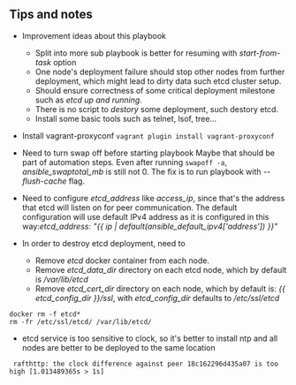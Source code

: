 ## Tips and notes
- Improvement ideas about this playbook
  - Split into more sub playbook is better for resuming with *start-from-task* option
  - One node's deployment failure should stop other nodes from further deployment, which might lead to dirty data such etcd cluster setup.
  - Should ensure correctness of some critical deployment milestone such as *etcd up and running*.
  - There is no script to *destory* some deployment, such destory etcd.
  - Install some basic tools such as telnet, lsof, tree...

- Install vagrant-proxyconf
`vagrant plugin install vagrant-proxyconf`

- Need to turn swap off before starting playbook
Maybe that should be part of automation steps.
Even after running `swapoff -a`, *ansible_swaptotal_mb* is still not 0. The fix is to run playbook with *--flush-cache* flag.

- Need to configure *etcd_address* like *access_ip*, since that's the address that etcd will listen on for peer communication.
The default configuration will use default IPv4 address as it is configured in this way:*etcd_address: "{{ ip | default(ansible_default_ipv4['address']) }}"*

- In order to destroy etcd deployment, need to
    - Remove *etcd* docker container from each node.
    - Remove *etcd_data_dir* directory on each etcd node, which by default is */var/lib/etcd*
    - Remove *etcd_cert_dir* directory on each node, which by default is: *{{ etcd_config_dir }}/ssl*, with *etcd_config_dir* defaults to */etc/ssl/etcd*

```
docker rm -f etcd*
rm -fr /etc/ssl/etcd/ /var/lib/etcd/
```
- etcd service is too sensitive to clock, so it's better to install ntp and all nodes are better to be deployed to the same location
```
 rafthttp: the clock difference against peer 18c162296d435a07 is too high [1.013489365s > 1s]
```
